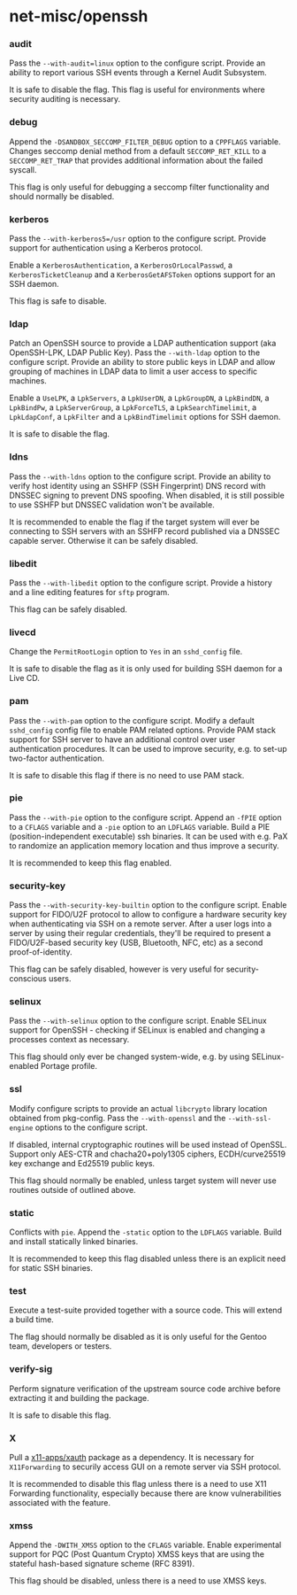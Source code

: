 # net-misc/openssh

### audit
Pass the `--with-audit=linux` option to the configure script. Provide an ability to report various SSH events through a Kernel Audit Subsystem.

It is safe to disable the flag. This flag is useful for environments where security auditing is necessary.

### debug
Append the `-DSANDBOX_SECCOMP_FILTER_DEBUG` option to a `CPPFLAGS` variable. Changes seccomp denial method from a default `SECCOMP_RET_KILL` to a `SECCOMP_RET_TRAP` that provides additional information about the failed syscall.

This flag is only useful for debugging a seccomp filter functionality and should normally be disabled.

### kerberos
Pass the `--with-kerberos5=/usr` option to the configure script. Provide support for authentication using a Kerberos protocol.

Enable a `KerberosAuthentication`, a `KerberosOrLocalPasswd`, a `KerberosTicketCleanup` and a `KerberosGetAFSToken` options support for an SSH daemon.

This flag is safe to disable.

### ldap
Patch an OpenSSH source to provide a LDAP authentication support (aka OpenSSH-LPK, LDAP Public Key). Pass the `--with-ldap` option to the configure script. Provide an ability to store public keys in LDAP and allow grouping of machines in LDAP data to limit a user access to specific machines.

Enable a `UseLPK`, a `LpkServers`, a `LpkUserDN`, a `LpkGroupDN`, a `LpkBindDN`, a `LpkBindPw`, a `LpkServerGroup`, a `LpkForceTLS`, a `LpkSearchTimelimit`, a `LpkLdapConf`, a `LpkFilter` and a `LpkBindTimelimit` options for SSH daemon.

It is safe to disable the flag.

### ldns
Pass the `--with-ldns` option to the configure script. Provide an ability to verify host identity using an SSHFP (SSH Fingerprint) DNS record with DNSSEC signing to prevent DNS spoofing. When disabled, it is still possible to use SSHFP but DNSSEC validation won't be available.

It is recommended to enable the flag if the target system will ever be connecting to SSH servers with an SSHFP record published via a DNSSEC capable server. Otherwise it can be safely disabled.

### libedit
Pass the `--with-libedit` option to the configure script. Provide a history and a line editing features for `sftp` program.

This flag can be safely disabled.

### livecd
Change the `PermitRootLogin` option to `Yes` in an `sshd_config` file.

It is safe to disable the flag as it is only used for building SSH daemon for a Live CD.

### pam
Pass the `--with-pam` option to the configure script. Modify a default `sshd_config` config file to enable PAM related options. Provide PAM stack support for SSH server to have an additional control over user authentication procedures. It can be used to improve security, e.g. to set-up two-factor authentication.

It is safe to disable this flag if there is no need to use PAM stack.

### pie
Pass the `--with-pie` option to the configure script. Append an `-fPIE` option to a `CFLAGS` variable and a `-pie` option to an `LDFLAGS` variable. Build a PIE (position-independent executable) ssh binaries. It can be used with e.g. PaX to randomize an application memory location and thus improve a security.

It is recommended to keep this flag enabled.

### security-key
Pass the `--with-security-key-builtin` option to the configure script. Enable support for FIDO/U2F protocol to allow to configure a hardware security key when authenticating via SSH on a remote server. After a user logs into a server by using their regular credentials, they'll be required to present a FIDO/U2F-based security key (USB, Bluetooth, NFC, etc) as a second proof-of-identity.

This flag can be safely disabled, however is very useful for security-conscious users.

### selinux
Pass the `--with-selinux` option to the configure script. Enable SELinux support for OpenSSH - checking if SELinux is enabled and changing a processes context as necessary.

This flag should only ever be changed system-wide, e.g. by using SELinux-enabled Portage profile.

### ssl
Modify configure scripts to provide an actual `libcrypto` library location obtained from pkg-config. Pass the `--with-openssl` and the `--with-ssl-engine` options to the configure script.

If disabled, internal cryptographic routines will be used instead of OpenSSL. Support only AES-CTR and chacha20+poly1305 ciphers, ECDH/curve25519 key exchange and Ed25519 public keys.

This flag should normally be enabled, unless target system will never use routines outside of outlined above.

### static
Conflicts with `pie`. Append the `-static` option to the `LDFLAGS` variable. Build and install statically linked binaries.

It is recommended to keep this flag disabled unless there is an explicit need for static SSH binaries.

### test
Execute a test-suite provided together with a source code. This will extend a build time.

The flag should normally be disabled as it is only useful for the Gentoo team, developers or testers.

### verify-sig
Perform signature verification of the upstream source code archive before extracting it and building the package.

It is safe to disable this flag.

### X
Pull a [x11-apps/xauth](../x11-auth/xauth.md) package as a dependency. It is necessary for `X11Forwarding` to securily access GUI on a remote server via SSH protocol.

It is recommended to disable this flag unless there is a need to use X11 Forwarding functionality, especially because there are know vulnerabilities associated with the feature.

### xmss
Append the `-DWITH_XMSS` option to the `CFLAGS` variable. Enable experimental support for PQC (Post Quantum Crypto) XMSS keys that are using the stateful hash-based signature scheme (RFC 8391).

This flag should be disabled, unless there is a need to use XMSS keys.

